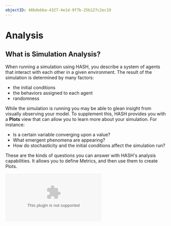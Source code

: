 ```yaml
---
objectID: 48bdebba-4327-4e1d-9f7b-25b127c2ec19
---
```


# Analysis

## What is Simulation Analysis?

When running a simulation using HASH, you describe a system of agents that interact with each other in a given environment. The result of the simulation is determined by many factors:

* the initial conditions
* the behaviors assigned to each agent
* randomness

While the simulation is running you may be able to glean insight from visually observing your model. To supplement this, HASH provides you with a **Plots** view that can allow you to learn more about your simulation. For instance:

* Is a certain variable converging upon a value? 
* What emergent phenomena are appearing? 
* How do stochasticity and the initial conditions affect the simulation run?

These are the kinds of questions you can answer with HASH's analysis capabilities. It allows you to define Metrics, and then use them to create Plots.

<Embed type="youtube" url="https://youtu.be/1ILw6dEbWoE" caption="" />

